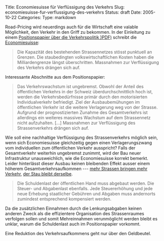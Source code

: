 Title: Economiesuisse für Verflüssigung des Verkehrs
Slug: economiesuisse-fur-verflussigung-des-verkehrs
Status: draft
Date: 2005-10-22
Categories:
Type: markdown

Road-Pricing wird neuerdings auch für die Wirtschaft eine valable Möglichkeit, den Verkehr in den Griff zu bekommen. In der Einleitung zu einem [Positionspapier über die Verkehrspolitik )PDF)](http://www.economiesuisse.ch/d/content.cfm?upid=2BE434E2-C19D-4966-A3973BA7D2D19C90&type=pdf&filetype=pdf) schreibt die [Economiesuisse](http://www.economiesuisse.ch/):

> Die Kapazität des bestehenden Strassennetzes stösst punktuell an Grenzen. Die staubedingten volkswirtschaftlichen Kosten haben die Milliardengrenze längst überschritten. Massnahmen zur Verflüssigung des Verkehrs drängen sich auf.

Interessante Abschnitte aus dem Positionspapier:

> Das Verkehrswachstum ist ungebremst. Obwohl der Anteil des öffentlichen Verkehrs in der Schweiz überdurchschnittlich hoch ist, werden die Verkehrsbedürfnisse primär durch den motorisierten Individualverkehr befriedigt. Ziel der Ausbaubemühungen im öffentlichen Verkehr ist die weitere Verlagerung weg von der Strasse. Aufgrund der prognostizierten Zunahme des Gesamtverkehrs ist allerdings ein weiteres massives Wachstum auf dem Strassennetz nicht aufzuhalten. [...] Massnahmen zur Verflüssigung des Strassenverkehrs drängen sich auf.

Wie soll eine nachhaltige Verflüssigung des Strassenverkehrs möglich sein, wenn sich Economiesuisse gleichzeitig gegen einen Verlagerungszwang vom individuellen zum öffentlichen Verkehr ausspricht? Falls der Gesamtverkehr weiterhin ungebremst zunimmt, wird der Bau neuer Infrastruktur unausweichlich, wie die Economiesuisse korrekt bemerkt. Leider hinterlässt dieser Ausbau keinen bleibenden Effekt ausser einem höherem Gesamtverkehrsaufkommen --- [mehr Strassen bringen mehr Verkehr](http://www.ignoranz.ch/item/mehr-strassen-bringen-mehr-verkehr/), [der Stau bleibt derselbe](http://blog.irregular.ch/2005/09/15/mehr-strassen-mehr-verkehr-welch-ein-wunder/).

> Die Schuldenlast der öffentlichen Hand muss abgebaut werden. Die Steuer- und Abgabenlast ebenfalls. Jede Steuererhöhung und jede neue Erhebung staatlicher Gebühren und Abgaben muss andernorts zumindest entsprechend kompensiert werden.

Da die zusätzlichen Einnahmen durch die Lenkungsabgaben keinen anderen Zweck als die effizientere Organisation des Strassenraumes verfolgen sollen und somit Mehreinnahmen verunmöglicht werden bleibt es unklar, warum die Schuldenlast auch im Positionspapier vorkommt.

Eine Reduktion des Verkehrsaufkommens geht nur über den Geldbeutel.
